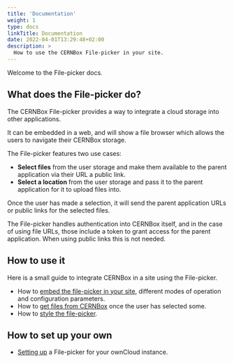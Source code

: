 ```yaml
---
title: 'Documentation'
weight: 1
type: docs
linkTitle: Documentation
date: 2022-04-01T13:29:48+02:00
description: >
  How to use the CERNBox File-picker in your site.
---
```


Welcome to the File-picker docs.

## What does the File-picker do?

The CERNBox File-picker provides a way to integrate a cloud storage into other
applications.

It can be embedded in a web, and will show a file browser which allows the users
to navigate their CERNBox storage.

The File-picker features two use cases:

- **Select files** from the user storage and make them available to the parent
  application via their URL a public link.
- **Select a location** from the user storage and pass it to the parent
  application for it to upload files into.

Once the user has made a selection, it will send the parent application URLs or
public links for the selected files.

The File-picker handles authentication into CERNBox itself, and in the case of
using file URLs, those include a token to grant access for the parent
application. When using public links this is not needed.

## How to use it

Here is a small guide to integrate CERNBox in a site using the File-picker.

- How to [embed the file-picker in your site](embedding), different modes of
  operation and configuration parameters.
- How to [get files from CERNBox](data) once the user has selected some.
- How to [style the file-picker](style).

## How to set up your own

- [Setting up](setup) a File-picker for your ownCloud instance.

